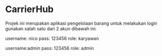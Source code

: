 # CarrierHub

Projek ini merupakan aplikasi pengelolaan barang
untuk melakukan login gunakan salah satu dari 2 akun dibawah ini:

username: nico
pass: 123456
role: karyawan

username:admin
pass: 123456
role: admin
